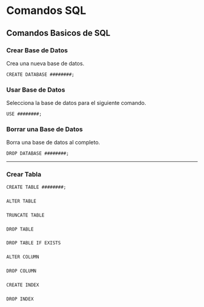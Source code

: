 # Comandos SQL

## Comandos Basicos de SQL

### Crear Base de Datos
Crea una nueva base de datos.
```
CREATE DATABASE ########;
```

### Usar Base de Datos
Selecciona la base de datos para el siguiente comando.
```
USE ########;
```

### Borrar una Base de Datos
Borra una base de datos al completo.
```
DROP DATABASE ########;
```

_______

### Crear Tabla
```
CREATE TABLE ########;
```

### 
```
ALTER TABLE
```

### 
```
TRUNCATE TABLE
```

### 
```
DROP TABLE
```

### 
```
DROP TABLE IF EXISTS
```

### 
```
ALTER COLUMN
```

### 
```
DROP COLUMN
```

### 
```
CREATE INDEX
```

### 
```
DROP INDEX
```

### 
```

```

### 
```

```

### 
```

```

### 
```

```

### 
```

```

### 
```

```

### 
```

```

### 
```

```

### 
```

```

### 
```

```